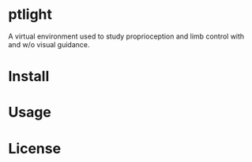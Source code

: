 # ptlight
A virtual environment used to study proprioception and limb control with and w/o visual guidance.
# Install
# Usage
# License
